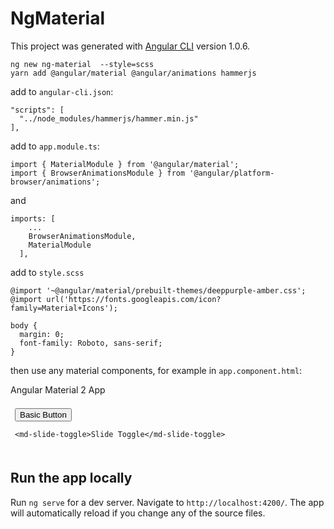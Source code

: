 # NgMaterial

This project was generated with [Angular CLI](https://github.com/angular/angular-cli) version 1.0.6.

```
ng new ng-material  --style=scss
yarn add @angular/material @angular/animations hammerjs
```

add to `angular-cli.json`:

```
"scripts": [
  "../node_modules/hammerjs/hammer.min.js"
],
```

add to `app.module.ts`:

```
import { MaterialModule } from '@angular/material';
import { BrowserAnimationsModule } from '@angular/platform-browser/animations';
```

and

```
imports: [
    ...
    BrowserAnimationsModule,
    MaterialModule
  ],
```

add to `style.scss`

```
@import '~@angular/material/prebuilt-themes/deeppurple-amber.css';
@import url('https://fonts.googleapis.com/icon?family=Material+Icons');

body {
  margin: 0;
  font-family: Roboto, sans-serif;
}
```

then use any material components, for example in `app.component.html`:

<md-toolbar color="primary">
  Angular Material 2 App
</md-toolbar>

<div style="padding: 7px">
  
  <p>
    <button md-button>Basic Button</button>

    <md-slide-toggle>Slide Toggle</md-slide-toggle>
  </p>

</div> 



## Run the app locally
Run `ng serve` for a dev server. Navigate to `http://localhost:4200/`. The app will automatically reload if you change any of the source files.

